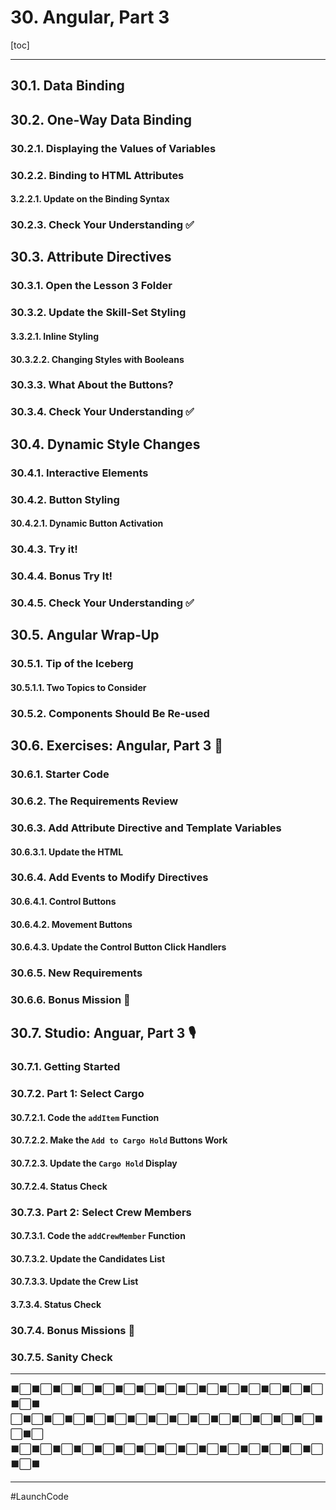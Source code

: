 # 30. Angular, Part 3

[toc]

---

## 30.1. Data Binding

## 30.2. One-Way Data Binding

### 30.2.1. Displaying the Values of Variables

### 30.2.2. Binding to HTML Attributes

#### 3.2.2.1. Update on the Binding Syntax

### 30.2.3. Check Your Understanding :white_check_mark:

## 30.3. Attribute Directives

### 30.3.1. Open the Lesson 3 Folder

### 30.3.2. Update the Skill-Set Styling

#### 3.3.2.1. Inline Styling

#### 30.3.2.2. Changing Styles with Booleans

### 30.3.3. What About the Buttons?

### 30.3.4. Check Your Understanding :white_check_mark:

## 30.4. Dynamic Style Changes

### 30.4.1. Interactive Elements

### 30.4.2. Button Styling

#### 30.4.2.1. Dynamic Button Activation

### 30.4.3. Try it!

### 30.4.4. Bonus Try It!

### 30.4.5. Check Your Understanding :white_check_mark:

## 30.5. Angular Wrap-Up

### 30.5.1. Tip of the Iceberg

#### 30.5.1.1. Two Topics to Consider

### 30.5.2. Components Should Be Re-used

## 30.6. Exercises: Angular, Part 3 :runner:

### 30.6.1. Starter Code

### 30.6.2. The Requirements Review

### 30.6.3. Add Attribute Directive and Template Variables

#### 30.6.3.1. Update the HTML

### 30.6.4. Add Events to Modify Directives

#### 30.6.4.1. Control Buttons

#### 30.6.4.2. Movement Buttons

#### 30.6.4.3. Update the Control Button Click Handlers

### 30.6.5. New Requirements

### 30.6.6. Bonus Mission :rocket:

## 30.7. Studio: Anguar, Part 3 :studio_microphone:

### 30.7.1. Getting Started

### 30.7.2. Part 1: Select Cargo

#### 30.7.2.1. Code the `addItem` Function

#### 30.7.2.2. Make the `Add to Cargo Hold` Buttons Work

#### 30.7.2.3. Update the `Cargo Hold` Display

#### 30.7.2.4. Status Check

### 30.7.3. Part 2: Select Crew Members

#### 30.7.3.1. Code the `addCrewMember` Function

#### 30.7.3.2. Update the Candidates List

#### 30.7.3.3. Update the Crew List

#### 3.7.3.4. Status Check

### 30.7.4. Bonus Missions :rocket:

### 30.7.5. Sanity Check

---

⬛⬜⬛⬜⬛⬜⬛⬜⬛⬜⬛⬜⬛⬜⬛⬜⬛⬜⬛⬜⬛⬜⬛⬜⬛⬜⬛⬜⬛⬜⬛⬜⬛
⬜⬛⬜⬛⬜⬛⬜⬛⬜⬛⬜⬛⬜⬛⬜⬛⬜⬛⬜⬛⬜⬛⬜⬛⬜⬛⬜⬛⬜⬛⬜⬛⬜
⬛⬜⬛⬜⬛⬜⬛⬜⬛⬜⬛⬜⬛⬜⬛⬜⬛⬜⬛⬜⬛⬜⬛⬜⬛⬜⬛⬜⬛⬜⬛⬜⬛

---

#LaunchCode

